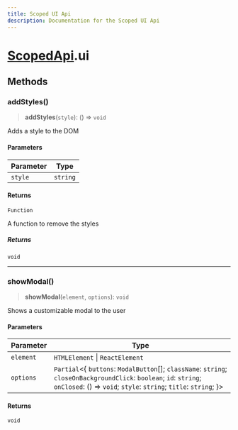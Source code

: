 ```yaml
---
title: Scoped UI Api
description: Documentation for the Scoped UI Api
---
```

# [ScopedApi](./scopedapi).ui

## Methods

### addStyles()

> **addStyles**(`style`): () => `void`

Adds a style to the DOM

#### Parameters

| Parameter | Type |
| ------ | ------ |
| `style` | `string` |

#### Returns

`Function`

A function to remove the styles

##### Returns

`void`

***

### showModal()

> **showModal**(`element`, `options`): `void`

Shows a customizable modal to the user

#### Parameters

| Parameter | Type |
| ------ | ------ |
| `element` | `HTMLElement` \| `ReactElement` |
| `options` | `Partial`\<\{ `buttons`: `ModalButton`[]; `className`: `string`; `closeOnBackgroundClick`: `boolean`; `id`: `string`; `onClosed`: () => `void`; `style`: `string`; `title`: `string`; \}\> |

#### Returns

`void`
